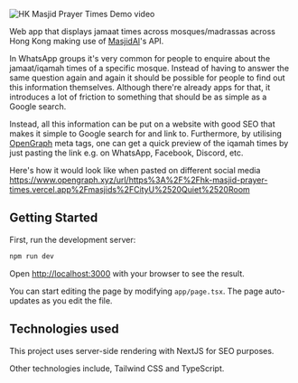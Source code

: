 ![HK Masjid Prayer Times Demo video](hk-masjid-prayer-times.gif)

Web app that displays jamaat times across mosques/madrassas across Hong Kong making use of [MasjidAl](https://mymasjidal.com/)'s API.

In WhatsApp groups it's very common for people to enquire about the jamaat/iqamah times of a specific mosque. Instead of having to answer the same question again and again it should be possible for people to find out this information themselves. Although there're already apps for that, it introduces a lot of friction to something that should be as simple as a Google search.

Instead, all this information can be put on a website with good SEO that makes it simple to Google search for and link to.
Furthermore, by utilising [OpenGraph](https://ogp.me) meta tags, one can get a quick preview of the iqamah times by just pasting the link e.g. on WhatsApp, Facebook, Discord, etc.

Here's how it would look like when pasted on different social media https://www.opengraph.xyz/url/https%3A%2F%2Fhk-masjid-prayer-times.vercel.app%2Fmasjids%2FCityU%2520Quiet%2520Room

## Getting Started

First, run the development server:

```bash
npm run dev
```

Open [http://localhost:3000](http://localhost:3000) with your browser to see the result.

You can start editing the page by modifying `app/page.tsx`. The page auto-updates as you edit the file.

## Technologies used

This project uses server-side rendering with NextJS for SEO purposes.

Other technologies include, Tailwind CSS and TypeScript.
